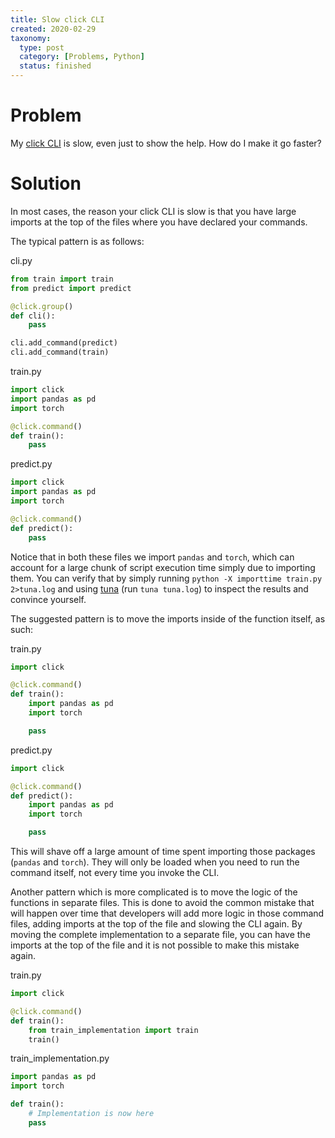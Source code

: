 ```yaml
---
title: Slow click CLI
created: 2020-02-29
taxonomy:
  type: post
  category: [Problems, Python]
  status: finished
---
```


# Problem
My [click CLI](https://click.palletsprojects.com/) is slow, even just to show the help. How do I make it go faster?

# Solution
In most cases, the reason your click CLI is slow is that you have large imports at the top of the files where you have declared your commands.

The typical pattern is as follows:

cli.py
```python
from train import train
from predict import predict

@click.group()
def cli():
	pass

cli.add_command(predict)
cli.add_command(train)
```

train.py
```python
import click
import pandas as pd
import torch

@click.command()
def train():
	pass
```

predict.py
```python
import click
import pandas as pd
import torch

@click.command()
def predict():
	pass
```

Notice that in both these files we import `pandas` and `torch`, which can account for a large chunk of script execution time simply due to importing them. You can verify that by simply running `python -X importtime train.py 2>tuna.log` and using [tuna](https://github.com/nschloe/tuna) (run `tuna tuna.log`) to inspect the results and convince yourself.

The suggested pattern is to move the imports inside of the function itself, as such:

train.py
```python
import click

@click.command()
def train():
	import pandas as pd
	import torch

	pass
```

predict.py
```python
import click

@click.command()
def predict():
	import pandas as pd
	import torch

	pass
```

This will shave off a large amount of time spent importing those packages (`pandas` and `torch`). They will only be loaded when you need to run the command itself, not every time you invoke the CLI.

Another pattern which is more complicated is to move the logic of the functions in separate files. This is done to avoid the common mistake that will happen over time that developers will add more logic in those command files, adding imports at the top of the file and slowing the CLI again. By moving the complete implementation to a separate file, you can have the imports at the top of the file and it is not possible to make this mistake again.

train.py
```python
import click

@click.command()
def train():
	from train_implementation import train
	train()
```

train_implementation.py
```python
import pandas as pd
import torch

def train():
	# Implementation is now here
	pass
```
